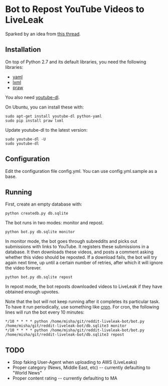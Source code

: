 Bot to Repost YouTube Videos to LiveLeak
========================================

Sparked by an idea from [this thread](http://www.reddit.com/r/UkrainianConflict/comments/2auyay/gold_for_the_person_that_writes_a_bot_that_will/).

Installation
------------

On top of Python 2.7 and its default libraries, you need the following libraries:

 - [yaml](http://pyyaml.org/)
 - [lxml](http://lxml.de/)
 - [praw](https://praw.readthedocs.org/en/v2.1.16/)

You also need [youtube-dl](http://rg3.github.io/youtube-dl/).

On Ubuntu, you can install these with:

    sudo apt-get install youtube-dl python-yaml
    sudo pip install praw lxml

Update youtube-dl to the latest version:

    sudo youtube-dl -U
    sudo youtube-dl

Configuration
-------------

Edit the configuration file config.yml.
You can use config.yml.sample as a base.

Running
-------

First, create an empty database with:

    python createdb.py db.sqlite

The bot runs in two modes: monitor and repost.

    python bot.py db.sqlite monitor

In monitor mode, the bot goes through subreddits and picks out submissions with links to YouTube.
It registers these submissions in a database.
It then downloads these videos, and posts a comment asking whether this video should be reposted.
If a download fails, the bot will try again next time, up until a certain number of retries, after which it will ignore the video forever.

    python bot.py db.sqlite repost

In repost mode, the bot reposts downloaded videos to LiveLeak if they have obtained enough upvotes.

Note that the bot will not keep running after it completes its particular task.
To have it run periodically, use something like [cron](http://en.wikipedia.org/wiki/Cron).
For cron, the following lines will run the bot every 10 minutes:

    */10 * * * * python /home/misha/git/reddit-liveleak-bot/bot.py /home/misha/git/reddit-liveleak-bot/db.sqlite3 monitor
    */10 * * * * python /home/misha/git/reddit-liveleak-bot/bot.py /home/misha/git/reddit-liveleak-bot/db.sqlite3 repost

TODO
----

 - Stop faking User-Agent when uploading to AWS (LiveLeaks)
 - Proper category (News, Middle East, etc) -- currently defaulting to "World News"
 - Proper content rating -- currently defaulting to MA
